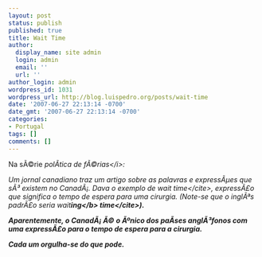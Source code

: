 ```yaml
---
layout: post
status: publish
published: true
title: Wait Time
author:
  display_name: site admin
  login: admin
  email: ''
  url: ''
author_login: admin
wordpress_id: 1031
wordpress_url: http://blog.luispedro.org/posts/wait-time
date: '2007-06-27 22:13:14 -0700'
date_gmt: '2007-06-27 22:13:14 -0700'
categories:
- Portugal
tags: []
comments: []
---
```

<p>Na s&Atilde;&copy;rie <i>pol&Atilde;&shy;tica de f&Atilde;&copy;rias<&#47;i>:
<p>Um jornal canadiano traz um artigo sobre as palavras e express&Atilde;&micro;es que s&Atilde;&sup3; existem no Canad&Atilde;&iexcl;. Dava o exemplo de <cite>wait time<&#47;cite>, express&Atilde;&pound;o que significa o tempo de espera para uma cirurgia. (Note-se que o ingl&Atilde;&ordf;s padr&Atilde;&pound;o seria <cite>wait<b>ing<&#47;b> time<&#47;cite>).
<p>Aparentemente, o Canad&Atilde;&iexcl; &Atilde;&copy; o &Atilde;&ordm;nico dos pa&Atilde;&shy;ses angl&Atilde;&sup3;fonos com uma express&Atilde;&pound;o para o tempo de espera para a cirurgia.
<p>Cada um orgulha-se do que pode.</p>
